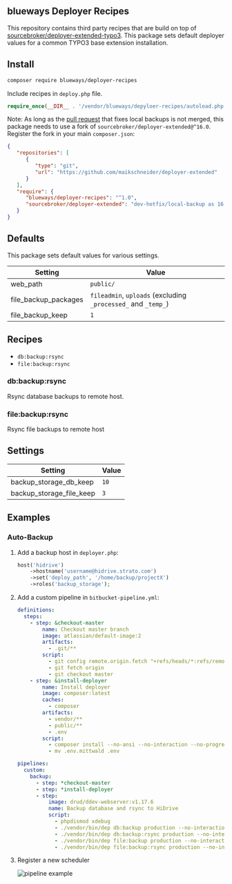 ## blueways Deployer Recipes

This repository contains third party recipes that are build on top of [sourcebroker/deployer-extended-typo3](https://github.com/sourcebroker/deployer-extended-typo3). This package sets default deployer values for a common TYPO3 base extension installation.

## Install

~~~sh
composer require blueways/deployer-recipes
~~~

Include recipes in `deploy.php` file.

```php
require_once(__DIR__ . '/vendor/blueways/depyloer-recipes/autoload.php');
```

Note: As long as the [pull request](https://github.com/sourcebroker/deployer-extended/pull/13) that fixes local backups is not merged, this package needs to use a fork of `sourcebroker/deployer-extended@^16.0`. Register the fork in your main `composer.json`:

```json
{
   "repositories": [
      {
         "type": "git",
         "url": "https://github.com/maikschneider/deployer-extended"
      }
   ],
   "require": {
      "blueways/deployer-recipes": "^1.0",
      "sourcebroker/deployer-extended": "dev-hotfix/local-backup as 16.1.0"
   }
}
```

## Defaults

This package sets default values for various settings.

|Setting|Value
|-------|-----
|web_path|`public/`|
|file_backup_packages|`fileadmin`, `uploads` (excluding `_processed_` and `_temp_`)
|file_backup_keep|`1`



## Recipes

* `db:backup:rsync`
* `file:backup:rsync`

### db:backup:rsync

Rsync database backups to remote host.

### file:backup:rsync

Rsync file backups to remote host

## Settings

|Setting|Value
|---|---
|backup_storage_db_keep| `10`
|backup_storage_file_keep| `3`

## Examples

### Auto-Backup

1. Add a backup host in `deployer.php`: 

    ```php
    host('hidrive')
        ->hostname('username@hidrive.strato.com')
        ->set('deploy_path', '/home/backup/projectX')
        ->roles('backup_storage');
    ```

2. Add a custom pipeline in `bitbucket-pipeline.yml`:

    ```yaml
    definitions:
      steps:
        - step: &checkout-master
            name: Checkout master branch
            image: atlassian/default-image:2
            artifacts:
              - .git/**
            script:
              - git config remote.origin.fetch "+refs/heads/*:refs/remotes/origin/*"
              - git fetch origin
              - git checkout master
        - step: &install-deployer
            name: Install deployer
            image: composer:latest
            caches:
              - composer
            artifacts:
              - vendor/**
              - public/**
              - .env
            script:
              - composer install --no-ansi --no-interaction --no-progress --no-scripts --ignore-platform-reqs
              - mv .env.mittwald .env
    
    pipelines:
      custom:
        backup:
          - step: *checkout-master
          - step: *install-deployer
          - step:
              image: drud/ddev-webserver:v1.17.6
              name: Backup database and rsync to HiDrive
              script:
                - phpdismod xdebug
                - ./vendor/bin/dep db:backup production --no-interaction
                - ./vendor/bin/dep db:backup:rsync production --no-interaction
                - ./vendor/bin/dep file:backup production --no-interaction
                - ./vendor/bin/dep file:backup:rsync production --no-interaction
    ```
   
3. Register a new scheduler

    ![pipeline example](https://bitbucket.org/blueways/deployer-recipes/raw/master/Documentation/Images/bitbucket.png)
